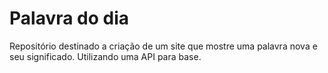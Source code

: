 # Palavra do dia
Repositório destinado a criação de um site que mostre uma palavra nova e seu significado.
Utilizando uma API para base.
